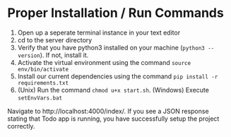 # Proper Installation / Run Commands 

1. Open up a seperate terminal instance in your text editor 
2. cd to the server directory
3. Verify that you have python3 installed on your machine (`python3 --version`). If not, install it.
4. Activate the virtual environment using the command `source env/bin/activate`
5. Install our current dependencies using the command `pip install -r requirements.txt`
6. (Unix) Run the command `chmod u+x start.sh`. (Windows) Execute `setEnvVars.bat`

Navigate to http://localhost:4000/index/. If you see a JSON response stating that Todo app is running, you have successfully setup the project correctly.